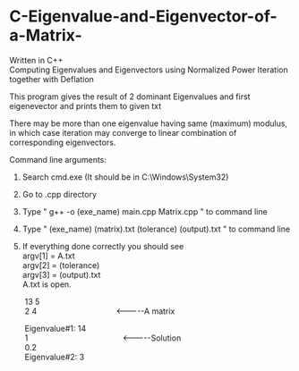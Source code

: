 # C-Eigenvalue-and-Eigenvector-of-a-Matrix-
Written in C++  
Computing Eigenvalues and Eigenvectors using Normalized Power Iteration together with Deflation 

This program gives the result of 2 dominant Eigenvalues and first eigenevector and prints them to given txt

There may be more than one eigenvalue having same (maximum) modulus, in which case iteration may converge to linear combination of corresponding eigenvectors.


Command line arguments:

1. Search cmd.exe (It should be in C:\Windows\System32)

2. Go to .cpp directory

3. Type " g++ -o (exe_name) main.cpp Matrix.cpp " to command line

4. Type " (exe_name) (matrix).txt (tolerance) (output).txt " to command line

5. If everything done correctly you should see   
argv[1] = A.txt  
argv[2] = (tolerance)  
argv[3] = (output).txt  
A.txt is open.    

       13 5  
       2 4                                           <-----A matrix

       Eigenvalue#1:  14  
       1		                                         	<-----Solution  
       0.2  
       Eigenvalue#2: 3
